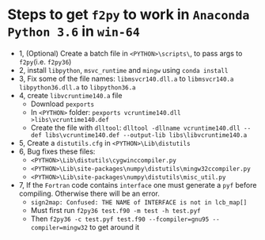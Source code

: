 # Steps to get `f2py` to work in `Anaconda` `Python 3.6` in `win-64`

* 1, (Optional) Create a batch file in `<PYTHON>\scripts\`, to pass args to `f2py`(i.e. `f2py36`)
* 2, install `libpython`, `msvc_runtime` and `mingw` using `conda install`
* 3, Fix some of the file names:
   `libmsvcr140.dll.a` to `libmsvcr140.a`
   `libpython36.dll.a` to `libpython36.a`
* 4, create `libvcruntime140.a` file
   - Download `pexports`
   - In `<PYTHON>` folder: `pexports vcruntime140.dll >libs\vcruntime140.def`
   - Create the file with `dlltool`: 
      `dlltool -dllname vcruntime140.dll --def libs\vcruntime140.def --output-lib libs\libvcruntime140.a`
* 5, Create a `distutils.cfg` in `<PYTHON>\Lib\distutils`
* 6, Bug fixes these files: 
   - `<PYTHON>\Lib\distutils\cygwinccompiler.py`
   - `<PYTHON>\Lib\site-packages\numpy\distutils\mingw32ccompiler.py`
   - `<PYTHON>\Lib\site-packages\numpy\distutils\misc_util.py`
* 7, If the `Fortran` code contains `interface` one must generate a `pyf` before compiling. Otherwise there will be an error.
   - `sign2map: Confused: THE NAME of INTERFACE is not in lcb_map[]`
   - Must first run `f2py36 test.f90 -m test -h test.pyf`
   - Then `f2py36 -c test.pyf test.f90 --fcompiler=gnu95 --compiler=mingw32` to get around it
